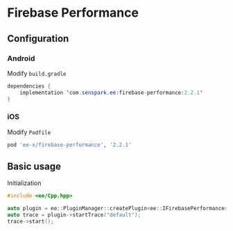 # Firebase Performance
## Configuration
### Android
Modify `build.gradle`
```java
dependencies {
    implementation 'com.senspark.ee:firebase-performance:2.2.1'
}
```

### iOS
Modify `Podfile`
```ruby
pod 'ee-x/firebase-performance', '2.2.1'
```

## Basic usage
Initialization
```cpp
#include <ee/Cpp.hpp>

auto plugin = ee::PluginManager::createPlugin<ee::IFirebasePerformance>();
auto trace = plugin->startTrace("default");
trace->start();
```